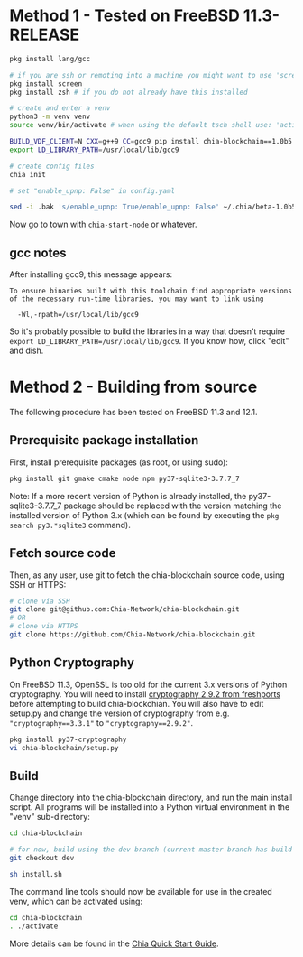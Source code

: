 # Method 1 - Tested on FreeBSD 11.3-RELEASE

```bash
pkg install lang/gcc

# if you are ssh or remoting into a machine you might want to use 'screen' so that process will continue even if you logout. For more information: https://www.freebsd.org/cgi/man.cgi?query=screen
pkg install screen
pkg install zsh # if you do not already have this installed

# create and enter a venv
python3 -m venv venv
source venv/bin/activate # when using the default tsch shell use: 'activate.csh'

BUILD_VDF_CLIENT=N CXX=g++9 CC=gcc9 pip install chia-blockchain==1.0b5  # takes a while, builds a lot
export LD_LIBRARY_PATH=/usr/local/lib/gcc9

# create config files
chia init

# set "enable_upnp: False" in config.yaml

sed -i .bak 's/enable_upnp: True/enable_upnp: False' ~/.chia/beta-1.0b5/config/config.yaml

```

Now go to town with `chia-start-node` or whatever.

## gcc notes

After installing gcc9, this message appears:

```
To ensure binaries built with this toolchain find appropriate versions
of the necessary run-time libraries, you may want to link using

  -Wl,-rpath=/usr/local/lib/gcc9
```

So it's probably possible to build the libraries in a way that doesn't require `export LD_LIBRARY_PATH=/usr/local/lib/gcc9`. If you know how, click "edit" and dish.

# Method 2 - Building from source

The following procedure has been tested on FreeBSD 11.3 and 12.1.

## Prerequisite package installation

First, install prerequisite packages (as root, or using sudo):

```bash
pkg install git gmake cmake node npm py37-sqlite3-3.7.7_7
```
Note: If a more recent version of Python is already installed, the py37-sqlite3-3.7.7_7 package should be replaced with the version matching the installed version of Python 3.x (which can be found by executing the `pkg search py3.*sqlite3` command).

## Fetch source code

Then, as any user, use git to fetch the chia-blockchain source code, using SSH or HTTPS:

```bash
# clone via SSH
git clone git@github.com:Chia-Network/chia-blockchain.git
# OR
# clone via HTTPS
git clone https://github.com/Chia-Network/chia-blockchain.git
```

## Python Cryptography

On FreeBSD 11.3, OpenSSL is too old for the current 3.x versions of Python cryptography. You will need to install [cryptography 2.9.2 from freshports](https://www.freshports.org/security/py-cryptography) before attempting to build chia-blockchian. You will also have to edit setup.py and change the version of cryptography from e.g. `"cryptography==3.3.1"` to `"cryptography==2.9.2"`.

```bash
pkg install py37-cryptography
vi chia-blockchain/setup.py
```

## Build
Change directory into the chia-blockchain directory, and run the main install script. All programs will be installed into a Python virtual environment in the "venv" sub-directory:

```bash
cd chia-blockchain

# for now, build using the dev branch (current master branch has build issues)
git checkout dev

sh install.sh
```

The command line tools should now be available for use in the created venv, which can be activated using:

```bash
cd chia-blockchain
. ./activate
```

More details can be found in the [Chia Quick Start Guide](https://github.com/Chia-Network/chia-blockchain/wiki/Quick-Start-Guide).

